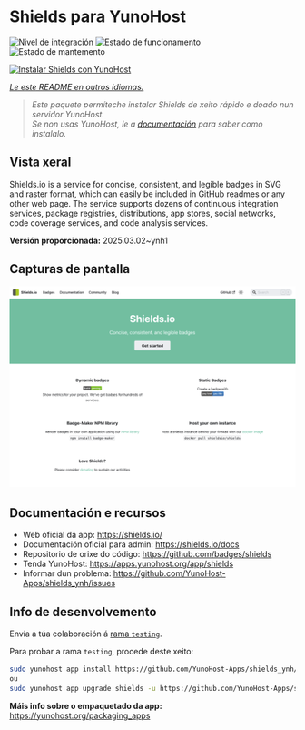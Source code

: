 <!--
NOTA: Este README foi creado automáticamente por <https://github.com/YunoHost/apps/tree/master/tools/readme_generator>
NON debe editarse manualmente.
-->

# Shields para YunoHost

[![Nivel de integración](https://apps.yunohost.org/badge/integration/shields)](https://ci-apps.yunohost.org/ci/apps/shields/)
![Estado de funcionamento](https://apps.yunohost.org/badge/state/shields)
![Estado de mantemento](https://apps.yunohost.org/badge/maintained/shields)

[![Instalar Shields con YunoHost](https://install-app.yunohost.org/install-with-yunohost.svg)](https://install-app.yunohost.org/?app=shields)

*[Le este README en outros idiomas.](./ALL_README.md)*

> *Este paquete permíteche instalar Shields de xeito rápido e doado nun servidor YunoHost.*  
> *Se non usas YunoHost, le a [documentación](https://yunohost.org/install) para saber como instalalo.*

## Vista xeral

Shields.io is a service for concise, consistent, and legible badges in SVG and raster format, which can easily be included in GitHub readmes or any other web page. The service supports dozens of continuous integration services, package registries, distributions, app stores, social networks, code coverage services, and code analysis services.

**Versión proporcionada:** 2025.03.02~ynh1

## Capturas de pantalla

![Captura de pantalla de Shields](./doc/screenshots/screenshot.png)

## Documentación e recursos

- Web oficial da app: <https://shields.io/>
- Documentación oficial para admin: <https://shields.io/docs>
- Repositorio de orixe do código: <https://github.com/badges/shields>
- Tenda YunoHost: <https://apps.yunohost.org/app/shields>
- Informar dun problema: <https://github.com/YunoHost-Apps/shields_ynh/issues>

## Info de desenvolvemento

Envía a túa colaboración á [rama `testing`](https://github.com/YunoHost-Apps/shields_ynh/tree/testing).

Para probar a rama `testing`, procede deste xeito:

```bash
sudo yunohost app install https://github.com/YunoHost-Apps/shields_ynh/tree/testing --debug
ou
sudo yunohost app upgrade shields -u https://github.com/YunoHost-Apps/shields_ynh/tree/testing --debug
```

**Máis info sobre o empaquetado da app:** <https://yunohost.org/packaging_apps>
